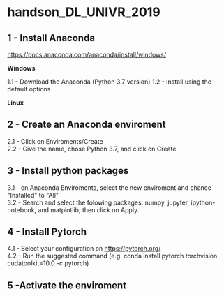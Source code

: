 # handson_DL_UNIVR_2019

## 1 - Install Anaconda
https://docs.anaconda.com/anaconda/install/windows/

**Windows**

1.1 - Download the Anaconda (Python 3.7 version)
1.2 - Install using the default options

**Linux**

## 2 - Create an Anaconda enviroment

2.1 - Click on Enviroments/Create  
2.2 - Give the name, chose Python 3.7, and click on Create  

## 3 - Install python packages

3.1 - on Anaconda Enviroments, select the new enviroment and chance "Installed" to "All"  
3.2 - Search and select the folowing packages: numpy, jupyter, ipython-notebook, and matplotlib, then click on Apply.

## 4 - Install Pytorch

4.1 - Select your configuration on https://pytorch.org/  
4.2 - Run the suggested command (e.g. conda install pytorch torchvision cudatoolkit=10.0 -c pytorch)

## 5 -Activate the enviroment
